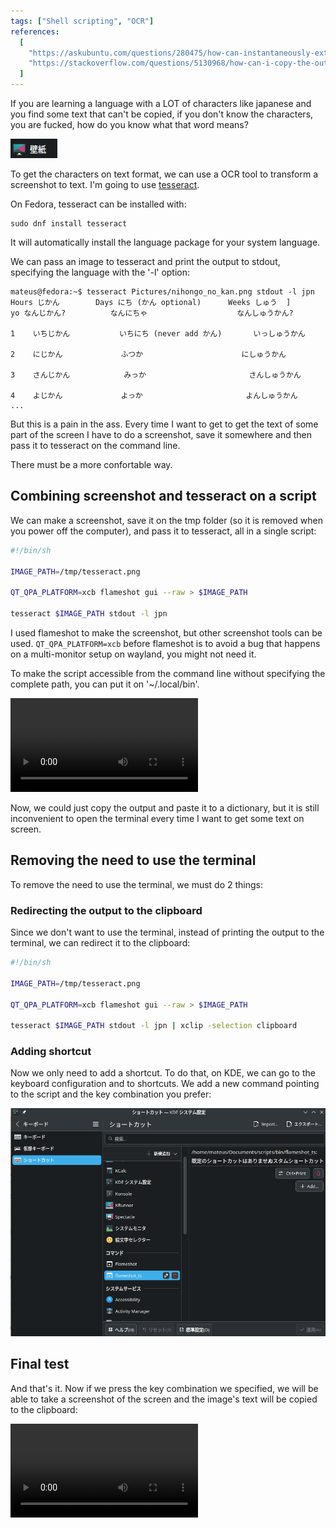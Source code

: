 ```yaml
---
tags: ["Shell scripting", "OCR"]
references:
  [
    "https://askubuntu.com/questions/280475/how-can-instantaneously-extract-text-from-a-screen-area-using-ocr-tools",
    "https://stackoverflow.com/questions/5130968/how-can-i-copy-the-output-of-a-command-directly-into-my-clipboard",
  ]
---
```


If you are learning a language with a LOT of characters like japanese and you find some text that can't be copied, if you don't know the characters, you are fucked, how do you know what that word means?

![Japanese text on KDE configuration](/assets/images/linux/screenshot_to_text/japanese_text.png)

To get the characters on text format, we can use a OCR tool to transform a screenshot to text. I'm going to use [tesseract](https://github.com/tesseract-ocr/tesseract).

<!--more-->

On Fedora, tesseract can be installed with:

```
sudo dnf install tesseract
```

It will automatically install the language package for your system language.

We can pass an image to tesseract and print the output to stdout, specifying the language with the '-l' option:

```
mateus@fedora:~$ tesseract Pictures/nihongo_no_kan.png stdout -l jpn
Hours じかん        Days にち (かん optional)      Weeks しゅう  ]
yo なんじかん?          なんにちゃ                    なんしゅうかん?

1    いちじかん           いちにち (never add かん)       いっしゅうかん

2    にじかん             ふつか                      にしゅうかん

3    さんじかん            みっか                       さんしゅうかん

4    よじかん             よっか                       よんしゅうかん
...
```

But this is a pain in the ass. Every time I want to get to get the text of some part of the screen I have to do a screenshot, save it somewhere and then pass it to tesseract on the command line.

There must be a more confortable way.

## Combining screenshot and tesseract on a script

We can make a screenshot, save it on the tmp folder (so it is removed when you power off the computer), and pass it to tesseract, all in a single script:

```sh
#!/bin/sh

IMAGE_PATH=/tmp/tesseract.png

QT_QPA_PLATFORM=xcb flameshot gui --raw > $IMAGE_PATH

tesseract $IMAGE_PATH stdout -l jpn
```

I used flameshot to make the screenshot, but other screenshot tools can be used. `QT_QPA_PLATFORM=xcb` before flameshot is to avoid a bug that happens on a multi-monitor setup on wayland, you might not need it.

To make the script accessible from the command line without specifying the complete path, you can put it on '~/.local/bin'.

<video controls>
    <source src="/assets/images/linux/screenshot_to_text/testing_script.webm">
</video>

Now, we could just copy the output and paste it to a dictionary, but it is still inconvenient to open the terminal every time I want to get some text on screen.

## Removing the need to use the terminal

To remove the need to use the terminal, we must do 2 things:

### Redirecting the output to the clipboard

Since we don't want to use the terminal, instead of printing the output to the terminal, we can redirect it to the clipboard:

```sh
#!/bin/sh

IMAGE_PATH=/tmp/tesseract.png

QT_QPA_PLATFORM=xcb flameshot gui --raw > $IMAGE_PATH

tesseract $IMAGE_PATH stdout -l jpn | xclip -selection clipboard

```

### Adding shortcut

Now we only need to add a shortcut. To do that, on KDE, we can go to the keyboard configuration and to shortcuts. We add a new command pointing to the script and the key combination you prefer:

![Configuring the shortcut for the script](/assets/images/linux/screenshot_to_text/configuring_shortcut_for_the_script.png)

## Final test

And that's it. Now if we press the key combination we specified, we will be able to take a screenshot of the screen and the image's text will be copied to the clipboard:

<video controls>
    <source src="/assets/images/linux/screenshot_to_text/final_test.webm">
</video>

